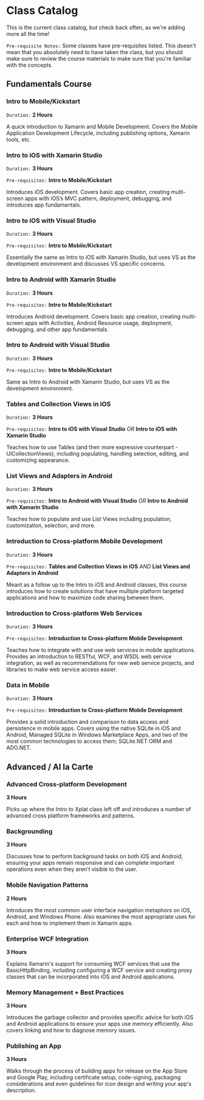 # Class Catalog

This is the current class catalog, but check back often, as we're adding more all the time!

`Pre-requisite Notes:` Some classes have pre-requisites listed. This doesn't mean that you absolutely need to have taken the class, but you should make sure to review the course materials to make sure that you're familiar with the concepts. 

## Fundamentals Course

### Intro to Mobile/Kickstart
`Duration:` **2 Hours**

A quick introduction to Xamarin and Mobile Development. Covers the Mobile Application Development Lifecycle, including publishing options, Xamarin tools, etc.

### Intro to iOS with Xamarin Studio
`Duration:` **3 Hours**

`Pre-requisites:` **Intro to Mobile/Kickstart**

Introduces iOS development. Covers basic app creation, creating multi-screen apps with iOS’s MVC pattern, deployment, debugging, and introduces app fundamentals.

### Intro to iOS with Visual Studio
`Duration:` **3 Hours**

`Pre-requisites:` **Intro to Mobile/Kickstart**

Essentially the same as Intro to iOS with Xamarin Studio, but uses VS as the development environment and discusses VS specific concerns.  

### Intro to Android with Xamarin Studio
`Duration:` **3 Hours**

`Pre-requisites:` **Intro to Mobile/Kickstart**

Introduces Android development. Covers basic app creation, creating multi-screen apps with Activities, Android Resource usage, deployment, debugging, and other app fundamentals.

### Intro to Android with Visual Studio
`Duration:` **3 Hours**

`Pre-requisites:` **Intro to Mobile/Kickstart**

Same as Intro to Android with Xamarin Studio, but uses VS as the development environment.

### Tables and Collection Views in iOS
`Duration:` **3 Hours**

`Pre-requisites:` **Intro to iOS with Visual Studio** *OR* **Intro to iOS with Xamarin Studio**

Teaches how to use Tables (and their more expressive counterpart - UICollectionViews), including populating, handling selection, editing, and customizing appearance.

### List Views and Adapters in Android
`Duration:` **3 Hours**

`Pre-requisites:` **Intro to Android with Visual Studio** *OR* **Intro to Android with Xamarin Studio**

Teaches how to populate and use List Views including population, customization, selection, and more.

### Introduction to Cross-platform Mobile Development
`Duration:` **3 Hours**

`Pre-requisites:` **Tables and Collection Views in iOS** *AND* **List Views and Adapters in Android**


Meant as a follow up to the Intro to iOS and Android classes, this course introduces how to create solutions that have multiple platform targeted applications and how to maximize code sharing between them.

### Introduction to Cross-platform Web Services
`Duration:` **3 Hours**

`Pre-requisites:` **Introduction to Cross-platform Mobile Development**

Teaches how to integrate with and use web services in mobile applications. Provides an introduction to RESTful, WCF, and WSDL web service integration, as well as recommendations for new web service projects, and libraries to make web service access easier.

### Data in Mobile
`Duration:` **3 Hours**

`Pre-requisites:` **Introduction to Cross-platform Mobile Development**

Provides a solid introduction and comparison to data access and persistence in mobile apps. Covers using the native SQLite in iOS and Android, Managed SQLite in Windows Marketplace Apps, and two of the most common technologies to access them; SQLite.NET ORM and ADO.NET.

## Advanced / Al la Carte

### Advanced Cross-platform Development
**3 Hours**

Picks up where the Intro to Xplat class left off and introduces a number of advanced cross platform frameworks and patterns.

### Backgrounding
**3 Hours**

Discusses how to perform background tasks on both iOS and Android, ensuring your apps remain responsive and can complete important operations even when they aren't visible to the user.

### Mobile Navigation Patterns
**2 Hours**

Introduces the most common user interface navigation metaphors on iOS, Android, and Windows Phone. Also examines the most appropriate uses for each and how to implement them in Xamarin apps.

### Enterprise WCF Integration
**3 Hours**

Explains Xamarin's support for consuming WCF services that use the BasicHttpBinding, including configuring a WCF service and creating proxy classes that can be incorporated into iOS and Android applications.

### Memory Management + Best Practices
**3 Hours**

Introduces the garbage collector and provides specific advice for both iOS and Android applications to ensure your apps use memory efficiently. Also covers linking and how to diagnose memory issues.

### Publishing an App
**3 Hours**

Walks through the process of building apps for release on the App Store and Google Play, including certificate setup, code-signing, packaging considerations and even guidelines for icon design and writing your app's description.
